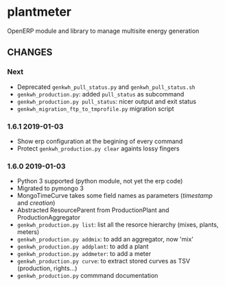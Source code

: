 # plantmeter 

OpenERP module and library to manage multisite energy generation

## CHANGES

### Next

- Deprecated `genkwh_pull_status.py` and `genkwh_pull_status.sh`
- `genkwh_production.py`: added `pull_status` as subcommand
- `genkwh_production.py pull_status`: nicer output and exit status
- `genkwh_migration_ftp_to_tmprofile.py` migration script

### 1.6.1 2019-01-03

- Show erp configuration at the begining of every command
- Protect `genkwh_production.py clear` againts lossy fingers

### 1.6.0 2019-01-03

- Python 3 supported (python module, not yet the erp code)
- Migrated to pymongo 3
- MongoTimeCurve takes some field names as parameters (_timestamp_ and _creation_)
- Abstracted ResourceParent from ProductionPlant and ProductionAggregator
- `genkwh_production.py list`: list all the resorce hierarchy (mixes, plants, meters)
- `genkwh_production.py addmix`: to add an aggregator, now 'mix'
- `genkwh_production.py addplant`: to add a plant
- `genkwh_production.py addmeter`: to add a meter
- `genkwh_production.py curve`: to extract stored curves as TSV (production, rights...)
- `genkwh_production.py` commmand documentation






